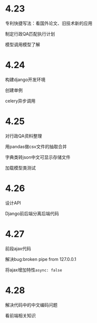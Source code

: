 # 4.23

专利快捷写法：看国外论文、旧技术新的应用

制定行政QA匹配执行计划

模型调用模型了解

# 4.24

构建django开发环境

创建单例

celery异步调用

# 4.25

对行政QA资料整理

用pandas做csv文件的抽取合并

字典类转json中文可显示存储文件

加载模型类测试

# 4.26

设计API

Django前后端分离后端代码

# 4.27

前段ajax代码

解决bug:broken pipe from 127.0.0.1

将ajax增加特性`async: false`

# 4.28

解决代码中的中文编码问题

看前端相关知识